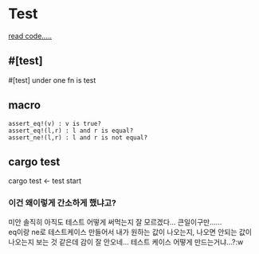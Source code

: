 # Test
[read code.....](/12.Test/src/lib.rs)

## #[test]
#[test] under one fn is test

## macro
    assert_eq!(v) : v is true?
    assert_eq!(l,r) : l and r is equal?
    assert_ne!(l,r) : l and r is not equal?

## cargo test
cargo test <- test start

### 이건 왜이렇게 간소하게 했냐고?
미안 솔직히 아직도 테스트 어떻게 써먹는지 잘 모르겠다... 큰일이구만......  
eq이랑 ne로 테스트케이스 만들어서 내가 원하는 값이 나오는지, 나오면 안되는 값이 나오는지 보는 것 같은데 감이 잘 안오네... 테스트 케이스 어떻게 만드는거냐...?:w